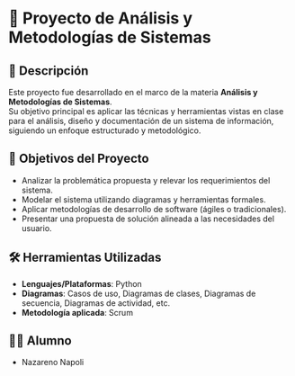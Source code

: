 # 📘 Proyecto de Análisis y Metodologías de Sistemas

## 📌 Descripción
Este proyecto fue desarrollado en el marco de la materia **Análisis y Metodologías de Sistemas**.  
Su objetivo principal es aplicar las técnicas y herramientas vistas en clase para el análisis, diseño y documentación de un sistema de información, siguiendo un enfoque estructurado y metodológico.

## 🎯 Objetivos del Proyecto
- Analizar la problemática propuesta y relevar los requerimientos del sistema.
- Modelar el sistema utilizando diagramas y herramientas formales.
- Aplicar metodologías de desarrollo de software (ágiles o tradicionales).
- Presentar una propuesta de solución alineada a las necesidades del usuario.

## 🛠️ Herramientas Utilizadas
- **Lenguajes/Plataformas**: Python
- **Diagramas**: Casos de uso, Diagramas de clases, Diagramas de secuencia, Diagramas de actividad, etc.
- **Metodología aplicada**: Scrum

## 👨‍💻 Alumno
- Nazareno Napoli
